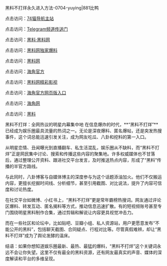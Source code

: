 黑料不打烊永久进入方法-0704-yuying|881比鸭

点击访问：<a href="https://74mao.com/">74猫导航主站</a>

点击访问：<a href="https://74mao.com/">Telegram频道传送门</a>

点击访问：<a href="https://heiliaolvzlu3.pages.dev">黑料·黑料网</a>

点击访问：<a href="https://heiliaoyvnrda.pages.dev">黑料网独家爆料</a>

点击访问：<a href="https://haef.pages.dev/">黑料网</a>

点击访问：<a href="https://gdas.pages.dev/">海角官方</a>

点击访问：<a href="https://sdfsh.pages.dev/">黑料网精彩影视</a>

点击访问：<a href="https://sdbsd.pages.dev/">海角官方网页版入口</a>

点击访问：<a href="https://ert-6he.pages.dev/">海角网</a>

点击访问：<a href="https://gbs-3wd.pages.dev/">黑料</a>

黑料不打烊：全网热议的明星内幕集中地
在信息爆炸的时代，**“黑料不打烊”**已经成为娱乐圈最具流量的热词之一。无论是深夜爆料、匿名爆帖，还是突发热搜事件，这个词总能迅速引发关注，成为网友吃瓜、八卦和挖料的第一入口。

从明星恋情、丑闻曝光到直播翻车、私生活混乱，娱乐圈从不缺料，而“黑料不打烊”正是网民集中讨论、搜索和传播这些内容的聚集地。许多权威媒体也不甘落后，通过整理公开资料、跟进社交平台发言，及时推送热点内容，形成了“黑料”传播的半官方路线。

与此同时，八卦博客与自媒体博主的深度参与为这个话题添油加火。他们不仅搬运内容，更擅长挖掘时间线、分析细节，甚至引用截图、对比说法，提升了内容可信度和讨论热度。

在社交平台如微博、小红书上，“黑料不打烊”更是常年霸榜热搜词。网友通过评论区爆料、转发互动、匿名揭料等方式，推动信息迅速扩散。有的短视频账号甚至专门围绕明星黑料制作合集，通过剪辑和解说让内容更具视觉冲击力。

而在一些社区和论坛中，比如贴吧、豆瓣小组、私人资源站，用户更愿意发布“不能公开的黑料”，包括聊天截图、合同疑点、行程对比等。尽管真假难辨，却让“黑料不打烊”成为了舆论发酵的温床。

结语：如果你想知道娱乐圈最新、最热、最猛的爆料，“黑料不打烊”这个关键词永远不会让你失望。这里不仅有最全的黑料资源，还有网友最真实的声音、媒体的深度解读和平台的多维呈现。
